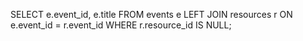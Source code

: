 SELECT e.event_id, e.title
FROM events e
LEFT JOIN resources r ON e.event_id = r.event_id
WHERE r.resource_id IS NULL;
